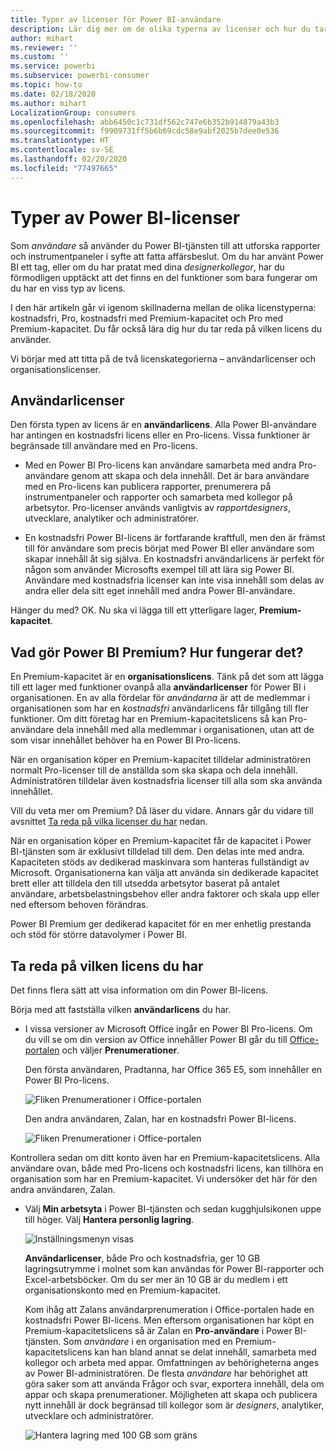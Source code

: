 ```yaml
---
title: Typer av licenser för Power BI-användare
description: Lär dig mer om de olika typerna av licenser och hur du tar reda på vilken du har.
author: mihart
ms.reviewer: ''
ms.custom: ''
ms.service: powerbi
ms.subservice: powerbi-consumer
ms.topic: how-to
ms.date: 02/18/2020
ms.author: mihart
LocalizationGroup: consumers
ms.openlocfilehash: abb6450c1c731df562c747e6b352b914879a43b3
ms.sourcegitcommit: f9909731ff5b6b69cdc58e9abf2025b7dee0e536
ms.translationtype: HT
ms.contentlocale: sv-SE
ms.lasthandoff: 02/20/2020
ms.locfileid: "77497665"
---
```

# <a name="types-of-power-bi-licenses"></a>Typer av Power BI-licenser
Som *användare* så använder du Power BI-tjänsten till att utforska rapporter och instrumentpaneler i syfte att fatta affärsbeslut. Om du har använt Power BI ett tag, eller om du har pratat med dina *designerkollegor*, har du förmodligen upptäckt att det finns en del funktioner som bara fungerar om du har en viss typ av licens. 

I den här artikeln går vi igenom skillnaderna mellan de olika licenstyperna: kostnadsfri, Pro, kostnadsfri med Premium-kapacitet och Pro med Premium-kapacitet. Du får också lära dig hur du tar reda på vilken licens du använder.  

Vi börjar med att titta på de två licenskategorierna – användarlicenser och organisationslicenser. 

## <a name="user-licenses"></a>Användarlicenser
Den första typen av licens är en **användarlicens**. Alla Power BI-användare har antingen en kostnadsfri licens eller en Pro-licens. Vissa funktioner är begränsade till användare med en Pro-licens.  

- Med en Power BI Pro-licens kan användare samarbeta med andra Pro-användare genom att skapa och dela innehåll. Det är bara användare med en Pro-licens kan publicera rapporter, prenumerera på instrumentpaneler och rapporter och samarbeta med kollegor på arbetsytor. Pro-licenser används vanligtvis av *rapportdesigners*, utvecklare, analytiker och administratörer.


- En kostnadsfri Power BI-licens är fortfarande kraftfull, men den är främst till för användare som precis börjat med Power BI eller användare som skapar innehåll åt sig själva. En kostnadsfri användarlicens är perfekt för någon som använder Microsofts exempel till att lära sig Power BI. Användare med kostnadsfria licenser kan inte visa innehåll som delas av andra eller dela sitt eget innehåll med andra Power BI-användare.  

Hänger du med?  OK. Nu ska vi lägga till ett ytterligare lager, **Premium-kapacitet**.

## <a name="what-does-power-bi-premium-do-how-does-it-work"></a>Vad gör Power BI Premium? Hur fungerar det?
En Premium-kapacitet är en **organisationslicens**. Tänk på det som att lägga till ett lager med funktioner ovanpå alla **användarlicenser** för Power BI i organisationen. En av alla fördelar för *användarna* är att de medlemmar i organisationen som har en *kostnadsfri* användarlicens får tillgång till fler funktioner. Om ditt företag har en Premium-kapacitetslicens så kan Pro-användare dela innehåll med alla medlemmar i organisationen, utan att de som visar innehållet behöver ha en Power BI Pro-licens.   

När en organisation köper en Premium-kapacitet tilldelar administratören normalt Pro-licenser till de anställda som ska skapa och dela innehåll. Administratören tilldelar även kostnadsfria licenser till alla som ska använda innehållet.  

Vill du veta mer om Premium? Då läser du vidare. Annars går du vidare till avsnittet [Ta reda på vilka licenser du har](#find-out-which-license-you-have) nedan.

När en organisation köper en Premium-kapacitet får de kapacitet i Power BI-tjänsten som är exklusivt tilldelad till dem. Den delas inte med andra. Kapaciteten stöds av dedikerad maskinvara som hanteras fullständigt av Microsoft. Organisationerna kan välja att använda sin dedikerade kapacitet brett eller att tilldela den till utsedda arbetsytor baserat på antalet användare, arbetsbelastningsbehov eller andra faktorer och skala upp eller ned eftersom behoven förändras.

Power BI Premium ger dedikerad kapacitet för en mer enhetlig prestanda och stöd för större datavolymer i Power BI. 


## <a name="find-out-which-license-you-have"></a>Ta reda på vilken licens du har
Det finns flera sätt att visa information om din Power BI-licens. 

Börja med att fastställa vilken **användarlicens** du har.

- I vissa versioner av Microsoft Office ingår en Power BI Pro-licens.  Om du vill se om din version av Office innehåller Power BI går du till [Office-portalen](https://portal.office.com/account) och väljer **Prenumerationer**.

    Den första användaren, Pradtanna, har Office 365 E5, som innehåller en Power BI Pro-licens.

    ![Fliken Prenumerationer i Office-portalen](media/end-user-license/power-bi-license-office.png)

    Den andra användaren, Zalan, har en kostnadsfri Power BI-licens. 

    ![Fliken Prenumerationer i Office-portalen](media/end-user-license/power-bi-license-free.png)

Kontrollera sedan om ditt konto även har en Premium-kapacitetslicens. Alla användare ovan, både med Pro-licens och kostnadsfri licens, kan tillhöra en organisation som har en Premium-kapacitet.  Vi undersöker det här för den andra användaren, Zalan.  

- Välj **Min arbetsyta** i Power BI-tjänsten och sedan kugghjulsikonen uppe till höger. Välj **Hantera personlig lagring**.

    ![Inställningsmenyn visas](media/end-user-license/power-bi-license-personal.png)

    **Användarlicenser**, både Pro och kostnadsfria, ger 10 GB lagringsutrymme i molnet som kan användas för Power BI-rapporter och Excel-arbetsböcker. Om du ser mer än 10 GB är du medlem i ett organisationskonto med en Premium-kapacitet.

    Kom ihåg att Zalans användarprenumeration i Office-portalen hade en kostnadsfri Power BI-licens. Men eftersom organisationen har köpt en Premium-kapacitetslicens så är Zalan en **Pro-användare** i Power BI-tjänsten. Som *användare* i en organisation med en Premium-kapacitetslicens kan han bland annat se delat innehåll, samarbeta med kollegor och arbeta med appar. Omfattningen av behörigheterna anges av Power BI-administratören. De flesta *användare* har behörighet att göra saker som att använda Frågor och svar, exportera innehåll, dela om appar och skapa prenumerationer.  Möjligheten att skapa och publicera nytt innehåll är dock begränsad till kollegor som är *designers*, analytiker, utvecklare och administratörer.   <!-- how can he be Pro if I assigned him a Free account in the O365 portal?  Is he a Pro user with consumer permissions? -->

    ![Hantera lagring med 100 GB som gräns](media/end-user-license/power-bi-license-100gb.png)
